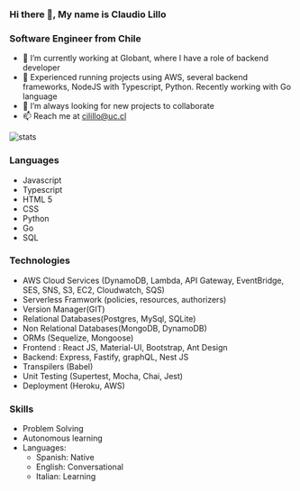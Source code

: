 ### Hi there 👋, My name is Claudio Lillo
### Software Engineer from Chile

<!-- Esto es un comentario -->



- 🔭 I’m currently working at Globant, where I have a role of backend developer
- 🌱 Experienced running projects using AWS, several backend frameworks, NodeJS with Typescript, Python. Recently working with Go language
- 👯 I’m always looking for new projects to collaborate
- 📫 Reach me at cilillo@uc.cl

<img src="https://github-readme-stats.vercel.app/api?username=claudiolillo&&show_icons=true&title_color=ffffff&icon_color=bb2acf&text_color=daf7dc&bg_color=151515" alt="stats"/>

### Languages
- Javascript
- Typescript
- HTML 5
- CSS
- Python
- Go
- SQL

### Technologies
- AWS Cloud Services (DynamoDB, Lambda, API Gateway, EventBridge, SES, SNS, S3, EC2, Cloudwatch, SQS)
- Serverless Framwork (policies, resources, authorizers)
- Version Manager(GIT)
- Relational Databases(Postgres, MySql, SQLite)
- Non Relational Databases(MongoDB, DynamoDB)
- ORMs (Sequelize, Mongoose)
- Frontend : React JS, Material-UI, Bootstrap, Ant Design
- Backend: Express, Fastify, graphQL, Nest JS
- Transpilers (Babel)
- Unit Testing (Supertest, Mocha, Chai, Jest)
- Deployment (Heroku, AWS)

### Skills
- Problem Solving
- Autonomous learning
- Languages:
  - Spanish: Native
  - English: Conversational
  - Italian: Learning




